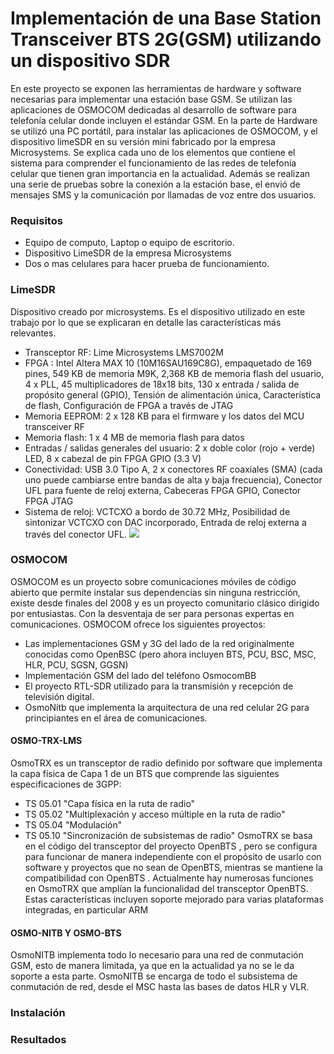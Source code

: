 # Implementación de una Base Station Transceiver BTS 2G(GSM) utilizando un dispositivo SDR
En este proyecto se exponen las herramientas de hardware y software necesarias para implementar una estación base GSM. Se utilizan las aplicaciones de OSMOCOM dedicadas al desarrollo de software para telefonía celular donde incluyen el estándar GSM. En la parte de Hardware se utilizó una PC portátil, para instalar las aplicaciones de OSMOCOM, y el dispositivo limeSDR en su versión mini fabricado por la empresa Microsystems. Se explica cada uno de los elementos que contiene el sistema para comprender el funcionamiento de las redes de telefonía celular que tienen gran importancia en la actualidad. Además se realizan una serie de pruebas sobre la conexión a la estación base, el envió de mensajes SMS y la comunicación por llamadas de voz entre dos usuarios.

### Requisitos
- Equipo de computo, Laptop o equipo de escritorio.
- Dispositivo LimeSDR de la empresa Microsystems
- Dos o mas celulares para hacer prueba de funcionamiento.

### LimeSDR
Dispositivo creado por microsystems. Es el dispositivo utilizado en este trabajo por lo que se explicaran en detalle las características más relevantes.
- Transceptor RF: Lime Microsystems LMS7002M
- FPGA : Intel Altera MAX 10 (10M16SAU169C8G), empaquetado de 169 pines, 549 KB de memoria M9K, 2,368 KB de memoria flash del usuario, 4 x PLL, 45 multiplicadores de 18x18 bits, 130 x entrada / salida de propósito general (GPIO), Tensión de alimentación única, Característica de flash, Configuración de FPGA a través de JTAG
- Memoria EEPROM: 2 x 128 KB para el firmware y los datos del MCU transceiver RF
- Memoria flash: 1 x 4 MB de memoria flash para datos
- Entradas / salidas generales del usuario: 2 x doble color (rojo + verde) LED, 8 x cabezal de pin FPGA GPIO (3.3 V)
- Conectividad: USB 3.0 Tipo A, 2 x conectores RF coaxiales (SMA) (cada uno puede cambiarse entre bandas de alta y baja frecuencia), Conector UFL para fuente de reloj externa, Cabeceras FPGA GPIO, Conector FPGA JTAG
- Sistema de reloj: VCTCXO a bordo de 30.72 MHz, Posibilidad de sintonizar VCTCXO con DAC incorporado, Entrada de reloj externa a través del conector UFL.
![](https://www.facebook.com/500334253366835/photos/a.5213953982004815/5213953868671493/)

### OSMOCOM
OSMOCOM es un proyecto sobre comunicaciones móviles de código abierto que permite instalar sus dependencias sin ninguna restricción, existe desde finales del 2008 y es un proyecto comunitario clásico dirigido por entusiastas. Con la desventaja de ser para personas expertas en comunicaciones. OSMOCOM ofrece los siguientes proyectos:
- Las implementaciones GSM y 3G del lado de la red originalmente conocidas como OpenBSC (pero ahora incluyen BTS, PCU, BSC, MSC, HLR, PCU, SGSN, GGSN)
- Implementación GSM del lado del teléfono OsmocomBB
- El proyecto RTL-SDR utilizado para la transmisión y recepción de televisión digital.
- OsmoNitb que implementa la arquitectura de una red celular 2G para principiantes en el área de comunicaciones.

#### OSMO-TRX-LMS
OsmoTRX es un transceptor de radio definido por software que implementa la capa física de Capa 1 de un BTS que comprende las siguientes especificaciones de 3GPP:
- TS 05.01 "Capa física en la ruta de radio"
- TS 05.02 "Multiplexación y acceso múltiple en la ruta de radio"
- TS 05.04 "Modulación"
- TS 05.10 "Sincronización de subsistemas de radio"
OsmoTRX se basa en el código del transceptor del proyecto OpenBTS , pero se configura para funcionar de manera independiente con el propósito de usarlo con software y proyectos que no sean de OpenBTS, mientras se mantiene la compatibilidad con OpenBTS . Actualmente hay numerosas funciones en OsmoTRX que amplían la funcionalidad del transceptor OpenBTS. Estas características incluyen soporte mejorado para varias plataformas integradas, en particular ARM

#### OSMO-NITB Y OSMO-BTS
OsmoNITB implementa todo lo necesario para una red de conmutación GSM, esto de manera limitada, ya que en la actualidad ya no se le da soporte a esta parte. OsmoNITB se encarga de todo el subsistema de conmutación de red, desde el MSC hasta las bases de datos HLR y VLR.

### Instalación 

### Resultados
